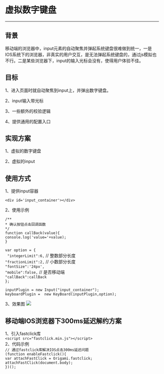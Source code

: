 # 虚拟数字键盘 #

----------
## 背景 ##
移动端的浏览器中，input元素的自动聚焦并弹起系统键盘很难做到统一，一是IOS系统下的浏览器，非真实的用户交互，是无法弹起系统键盘的，通过js模拟也不行。二是某些浏览器下，input的输入光标会没有，使得用户体验不佳。
## 目标 ##
1、进入页面时就自动聚焦到input上，并弹出数字键盘。

2、input输入带光标

3、一些额外的校验逻辑

4、提供通用的配置入口
## 实现方案 ##
1、虚拟的数字键盘

2、虚拟的input

## 使用方式 ##
1、提供input容器

`<div id='input_container'></div>`

2、使用示例

`/**`  
`* 确认按钮点击回调函数`  
`*/`  
`function callBack(value){`  
`console.log('value='+value);`  
`}` 
  
`var option = {`  
       ` "integerLimit":6,`  // 整数部分长度  
        `"fractionLimit":2,` // 小数部分长度   
        `"fontSize":'24px',`  
        `"mobile":false,`  // 是否移动端  
        `"callBack":callBack`  
    `};`

`inputPlugin = new Input("input_container");`  
`keyboardPlugin =  new KeyBoard(inputPlugin,option);`

3、效果图
![](https://i.imgur.com/BTUuuWC.jpg)

## 移动端IOS浏览器下300ms延迟解约方案 ##
1、引入fastclick库  
`<script src="fastclick.min.js"></script>`  
2、代码示例  
`// 通过fastclick库解决IOS点击300ms延迟问题`  
`(function enableFastclick(){`  
   `var attachFastClick = Origami.fastclick;`    
    `attachFastClick(document.body);`  
`})();`  
